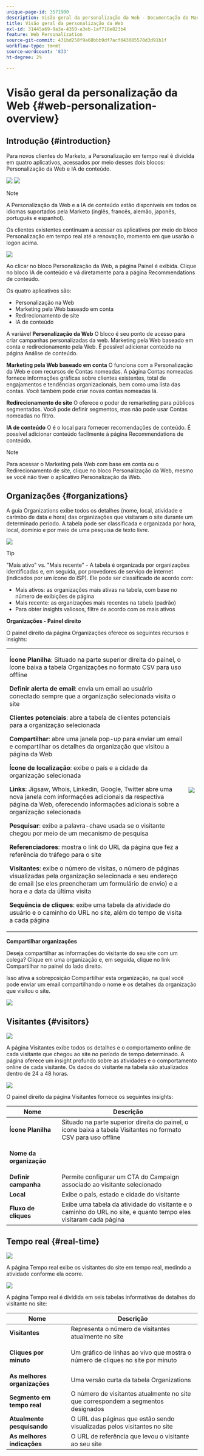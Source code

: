 ```yaml
---
unique-page-id: 3571900
description: Visão geral da personalização da Web - Documentação do Marketo - Documentação do produto
title: Visão geral da personalização da Web
exl-id: 31445a69-9a3a-4350-a3eb-1af718e823b4
feature: Web Personalization
source-git-commit: 431bd258f9a68bbb9df7acf043085578d3d91b1f
workflow-type: tm+mt
source-wordcount: '833'
ht-degree: 2%

---
```


# Visão geral da personalização da Web {#web-personalization-overview}

## Introdução {#introduction}

Para novos clientes do Marketo, a Personalização em tempo real é dividida em quatro aplicativos, acessados por meio desses dois blocos: Personalização da Web e IA de conteúdo.

![](assets/pasted-image-at-2016-03-23-02-45-pm.png) ![](assets/mlm-homepage-content-ai-281-29.png)

>[!NOTE]
>
>A Personalização da Web e a IA de conteúdo estão disponíveis em todos os idiomas suportados pela Marketo (inglês, francês, alemão, japonês, português e espanhol).

Os clientes existentes continuam a acessar os aplicativos por meio do bloco Personalização em tempo real até a renovação, momento em que usarão o logon acima.

![](assets/image2016-2-9-8-3a52-3a32.png)

Ao clicar no bloco Personalização da Web, a página Painel é exibida. Clique no bloco IA de conteúdo e vá diretamente para a página Recommendations de conteúdo.

Os quatro aplicativos são:

* Personalização na Web
* Marketing pela Web baseado em conta
* Redirecionamento de site
* IA de conteúdo

A variável **Personalização da Web** O bloco é seu ponto de acesso para criar campanhas personalizadas da web. Marketing pela Web baseado em conta e redirecionamento pela Web. É possível adicionar conteúdo na página Análise de conteúdo.

**Marketing pela Web baseado em conta** O funciona com a Personalização da Web e com recursos de Contas nomeadas. A página Contas nomeadas fornece informações gráficas sobre clientes existentes, total de engajamentos e tendências organizacionais, bem como uma lista das contas. Você também pode criar novas contas nomeadas lá.

**Redirecionamento de site** O oferece o poder de remarketing para públicos segmentados. Você pode definir segmentos, mas não pode usar Contas nomeadas no filtro.

**IA de conteúdo** O é o local para fornecer recomendações de conteúdo. É possível adicionar conteúdo facilmente à página Recommendations de conteúdo.

>[!NOTE]
>
>Para acessar o Marketing pela Web com base em conta ou o Redirecionamento de site, clique no bloco Personalização da Web, mesmo se você não tiver o aplicativo Personalização da Web.

## Organizações {#organizations}

A guia Organizations exibe todos os detalhes (nome, local, atividade e carimbo de data e hora) das organizações que visitaram o site durante um determinado período. A tabela pode ser classificada e organizada por hora, local, domínio e por meio de uma pesquisa de texto livre.

![](assets/image2014-11-10-19-3a23-3a18.png)

>[!TIP]
>
>&quot;Mais ativo&quot; vs. &quot;Mais recente&quot; - A tabela é organizada por organizações identificadas e, em seguida, por provedores de serviço de internet (indicados por um ícone do ISP). Ele pode ser classificado de acordo com:
>
>* Mais ativos: as organizações mais ativas na tabela, com base no número de exibições de página
>* Mais recente: as organizações mais recentes na tabela (padrão)
>* Para obter insights valiosos, filtre de acordo com os mais ativos

**Organizações - Painel direito**

O painel direito da página Organizações oferece os seguintes recursos e insights:

<table> 
 <tbody> 
  <tr> 
   <td><p><strong>Ícone Planilha</strong>: Situado na parte superior direita do painel, o ícone baixa a tabela Organizações no formato CSV para uso offline</p><p><strong>Definir alerta de email</strong>: envia um email ao usuário conectado sempre que a organização selecionada visita o site</p><p><strong>Clientes potenciais</strong>: abre a tabela de clientes potenciais para a organização selecionada</p><p><strong>Compartilhar</strong>: abre uma janela pop-up para enviar um email e compartilhar os detalhes da organização que visitou a página da Web</p><p><strong>Ícone de localização</strong>: exibe o país e a cidade da organização selecionada</p><p><strong>Links</strong>: Jigsaw, Whois, Linkedin, Google, Twitter abre uma nova janela com informações adicionais da respectiva página da Web, oferecendo informações adicionais sobre a organização selecionada</p><p><strong>Pesquisar</strong>: exibe a palavra-chave usada se o visitante chegou por meio de um mecanismo de pesquisa</p><p><strong>Referenciadores</strong>: mostra o link do URL da página que fez a referência do tráfego para o site</p><p><strong>Visitantes</strong>: exibe o número de visitas, o número de páginas visualizadas pela organização selecionada e seu endereço de email (se eles preencheram um formulário de envio) e a hora e a data da última visita</p><p><strong>Sequência de cliques</strong>: exibe uma tabela da atividade do usuário e o caminho do URL no site, além do tempo de visita a cada página</p></td> 
   <td><img src="assets/image2014-11-10-19-3a22-3a47.png" data-linked-resource-id="5046291" data-linked-resource-type="attachment" data-base-url="https://docs.marketo.com" data-linked-resource-container-id="3571900"></td> 
  </tr> 
 </tbody> 
</table>

**Compartilhar organizações**

Deseja compartilhar as informações do visitante do seu site com um colega? Clique em uma organização e, em seguida, clique no link Compartilhar no painel do lado direito.

Isso ativa a sobreposição Compartilhar esta organização, na qual você pode enviar um email compartilhando o nome e os detalhes da organização que visitou o site.

![](assets/image2014-11-10-19-3a25-3a42.png)

## Visitantes {#visitors}

![](assets/wp-vis.jpg)

A página Visitantes exibe todos os detalhes e o comportamento online de cada visitante que chegou ao site no período de tempo determinado. A página oferece um insight profundo sobre as atividades e o comportamento online de cada visitante. Os dados do visitante na tabela são atualizados dentro de 24 a 48 horas.

![](assets/image2014-11-10-19-3a45-3a49.png)

O painel direito da página Visitantes fornece os seguintes insights:

<table> 
 <thead> 
  <tr> 
   <th colspan="1" rowspan="1">Nome</th> 
   <th colspan="1" rowspan="1">Descrição</th> 
  </tr> 
 </thead> 
 <tbody> 
  <tr> 
   <td colspan="1" rowspan="1"><strong>Ícone Planilha</strong></td> 
   <td colspan="1" rowspan="1">Situado na parte superior direita do painel, o ícone baixa a tabela Visitantes no formato CSV para uso offline</td> 
  </tr> 
  <tr> 
   <td colspan="1" rowspan="1"><p><strong>Nome da organização</strong></p></td> 
   <td colspan="1" rowspan="1"> </td> 
  </tr> 
  <tr> 
   <td colspan="1" rowspan="1"><strong>Definir campanha</strong></td> 
   <td colspan="1" rowspan="1">Permite configurar um CTA do Campaign associado ao visitante selecionado</td> 
  </tr> 
  <tr> 
   <td colspan="1"><strong>Local</strong></td> 
   <td colspan="1">Exibe o país, estado e cidade do visitante</td> 
  </tr> 
  <tr> 
   <td colspan="1" rowspan="1"><strong>Fluxo de cliques</strong></td> 
   <td colspan="1" rowspan="1">Exibe uma tabela da atividade do visitante e o caminho do URL no site, e quanto tempo eles visitaram cada página</td> 
  </tr> 
 </tbody> 
</table>

## Tempo real {#real-time}

![](assets/wp-real.jpg)

A página Tempo real exibe os visitantes do site em tempo real, medindo a atividade conforme ela ocorre.

![](assets/image2014-11-10-19-3a49-3a55.png)

A página Tempo real é dividida em seis tabelas informativas de detalhes do visitante no site:

<table> 
 <thead> 
  <tr> 
   <th colspan="1" rowspan="1">Nome</th> 
   <th colspan="1" rowspan="1">Descrição</th> 
  </tr> 
 </thead> 
 <tbody> 
  <tr> 
   <td colspan="1" rowspan="1"><strong>Visitantes</strong></td> 
   <td colspan="1" rowspan="1"> Representa o número de visitantes atualmente no site</td> 
  </tr> 
  <tr> 
   <td colspan="1" rowspan="1"><p><strong>Cliques por minuto</strong></p></td> 
   <td colspan="1" rowspan="1"> Um gráfico de linhas ao vivo que mostra o número de cliques no site por minuto</td> 
  </tr> 
  <tr> 
   <td colspan="1" rowspan="1"><strong>As melhores organizações</strong></td> 
   <td colspan="1" rowspan="1">Uma versão curta da tabela Organizations</td> 
  </tr> 
  <tr> 
   <td colspan="1"><strong>Segmento em tempo real</strong></td> 
   <td colspan="1">O número de visitantes atualmente no site que correspondem a segmentos designados</td> 
  </tr> 
  <tr> 
   <td colspan="1"><strong>Atualmente pesquisando</strong></td> 
   <td colspan="1">O URL das páginas que estão sendo visualizadas pelos visitantes no site</td> 
  </tr> 
  <tr> 
   <td colspan="1" rowspan="1"><strong>As melhores indicações</strong></td> 
   <td colspan="1" rowspan="1">O URL de referência que levou o visitante ao seu site</td> 
  </tr> 
 </tbody> 
</table>
